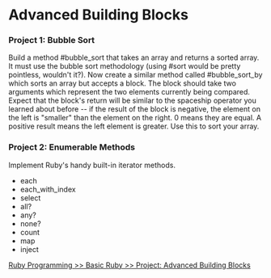 # Advanced Building Blocks

### Project 1: Bubble Sort

Build a method #bubble_sort that takes an array and returns a sorted array. It must use the bubble sort methodology (using #sort would be pretty pointless, wouldn't it?). Now create a similar method called #bubble_sort_by which sorts an array but accepts a block. The block should take two arguments which represent the two elements currently being compared. Expect that the block's return will be similar to the spaceship operator you learned about before -- if the result of the block is negative, the element on the left is "smaller" than the element on the right. 0 means they are equal. A positive result means the left element is greater. Use this to sort your array.

### Project 2: Enumerable Methods

Implement Ruby's handy built-in iterator methods.
* each
* each_with_index
* select
* all?
* any?
* none?
* count
* map
* inject


[Ruby Programming >> Basic Ruby >> Project: Advanced Building Blocks](http://www.theodinproject.com/ruby-programming/advanced-building-blocks)